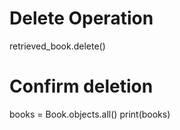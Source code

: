 # Delete Operation

retrieved_book.delete()

# Confirm deletion
books = Book.objects.all()
print(books)

